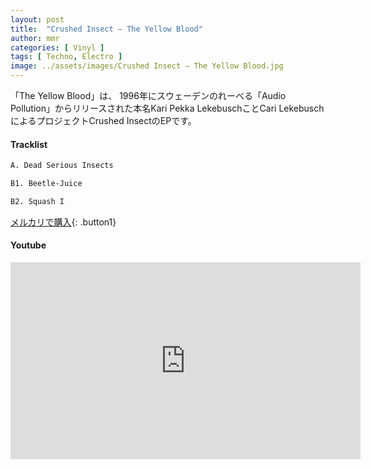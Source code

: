 ```yaml
---
layout: post
title:  "Crushed Insect – The Yellow Blood"
author: mmr
categories: [ Vinyl ]
tags: [ Techno, Electro ]
image: ../assets/images/Crushed Insect – The Yellow Blood.jpg
---
```


「The Yellow Blood」は、
1996年にスウェーデンのれーべる「Audio Pollution」からリリースされた本名Kari Pekka LekebuschことCari LekebuschによるプロジェクトCrushed InsectのEPです。

#### Tracklist
```md
A. Dead Serious Insects

B1. Beetle-Juice

B2. Squash I
```

[メルカリで購入](https://jp.mercari.com/item/m17439664895?afid=6142608987){: .button1}

#### Youtube
<iframe width="560" height="315" src="https://www.youtube.com/embed/z9mZyvnN9CE?si=38SLj3YO4onbyEBC" title="YouTube video player" frameborder="0" allow="accelerometer; autoplay; clipboard-write; encrypted-media; gyroscope; picture-in-picture; web-share" referrerpolicy="strict-origin-when-cross-origin" allowfullscreen></iframe>